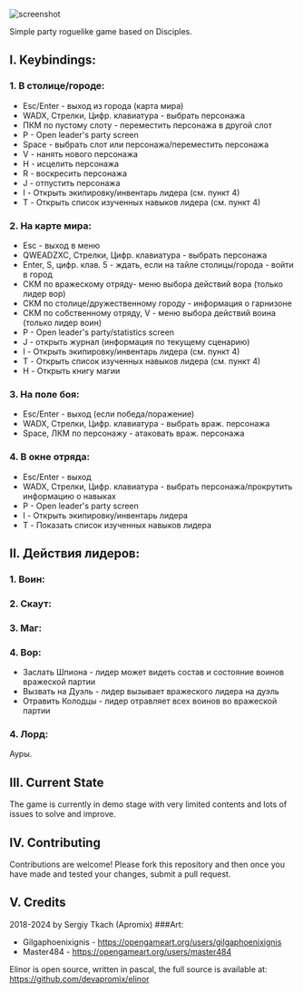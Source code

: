 ﻿![screenshot](https://github.com/devapromix/elinor/blob/master/resources/title.logo.png)

Simple party roguelike game based on Disciples.

## I. Keybindings:

### 1. В столице/городе:
* Esc/Enter - выход из города (карта мира)
* WADX, Стрелки, Цифр. клавиатура - выбрать персонажа
* ПКМ по пустому слоту - переместить персонажа в другой слот
* P - Open leader's party screen
* Space - выбрать слот или персонажа/переместить персонажа
* V - нанять нового персонажа
* H - исцелить персонажа
* R - воскресить персонажа
* J - отпустить персонажа
* I - Открыть экипировку/инвентарь лидера (см. пункт 4)
* T - Открыть список изученных навыков лидера (см. пункт 4)

### 2. На карте мира:
* Esc - выход в меню
* QWEADZXC, Стрелки, Цифр. клавиатура - выбрать персонажа
* Enter, S, цифр. клав. 5 - ждать, если на тайле столицы/города - войти в город
* СКМ по вражескому отряду- меню выбора действий вора (только лидер вор)
* СКМ по столице/дружественному городу - информация о гарнизоне
* СКМ по собственному отряду, V - меню выбора действий воина (только лидер воин)
* P - Open leader's party/statistics screen
* J - открыть журнал (информация по текущему сценарию)
* I - Открыть экипировку/инвентарь лидера (см. пункт 4)
* T - Открыть список изученных навыков лидера (см. пункт 4)
* H - Открыть книгу магии
	
### 3. На поле боя:
* Esc/Enter - выход (если победа/поражение)
* WADX, Стрелки, Цифр. клавиатура - выбрать враж. персонажа
* Space, ЛКМ по персонажу - атаковать враж. персонажа
	
### 4. В окне отряда:
* Esc/Enter - выход
* WADX, Стрелки, Цифр. клавиатура - выбрать персонажа/прокрутить информацию о навыках
* P - Open leader's party screen
* I - Открыть экипировку/инвентарь лидера
* T - Показать список изученных навыков лидера

## II. Действия лидеров:

### 1. Воин:

### 2. Скаут:

### 3. Маг:

### 4. Вор:
* Заслать Шпиона - лидер может видеть состав и состояние воинов вражеской партии
* Вызвать на Дуэль - лидер вызывает вражеского лидера на дуэль	
* Отравить Колодцы - лидер отравляет всех воинов во вражеской партии
### 4. Лорд:
Ауры.

## III. Current State
The game is currently in demo stage with very limited contents and lots of issues to solve and improve.

## IV. Contributing
Contributions are welcome! Please fork this repository and then once you have made and tested your changes, submit a pull request.

## V. Credits
2018-2024 by Sergiy Tkach (Apromix)
###Art:
* Gilgaphoenixignis - https://opengameart.org/users/gilgaphoenixignis
* Master484 - https://opengameart.org/users/master484

Elinor is open source, written in pascal, the full source is available at:
https://github.com/devapromix/elinor
